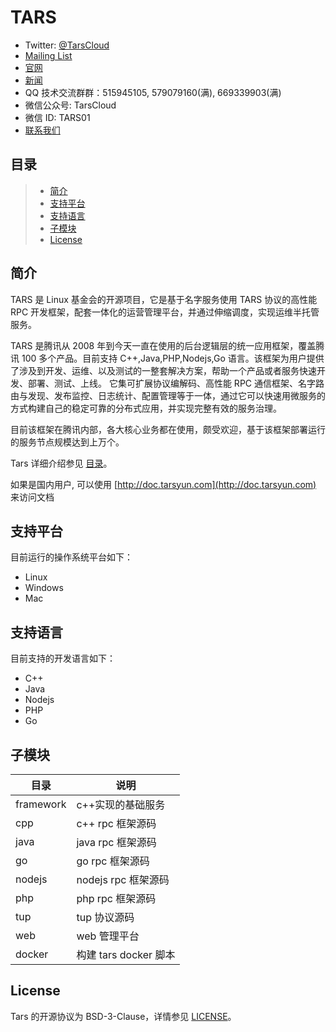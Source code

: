 # TARS

- Twitter: [@TarsCloud](https://twitter.com/TarsCloud)
- [Mailing List](https://groups.google.com/g/tars-foundation-information)
- [官网](http://tarscloud.org/)
- [新闻](https://tarscloud.org/feed/newsroom)
- QQ 技术交流群群：515945105, 579079160(满), 669339903(满)
- 微信公众号: TarsCloud
- 微信 ID: TARS01
- [联系我们](https://tarscloud.org/about/contacts)

## 目录

> - [简介](#chapter-1)
> - [支持平台](#chapter-2)
> - [支持语言](#chapter-3)
> - [子模块](#chapter-4)
> - [License](#chapter-5)

## 简介 <span id="chapter-1"></span>

TARS 是 Linux 基金会的开源项目，它是基于名字服务使用 TARS 协议的高性能 RPC 开发框架，配套一体化的运营管理平台，并通过伸缩调度，实现运维半托管服务。

TARS 是腾讯从 2008 年到今天一直在使用的后台逻辑层的统一应用框架，覆盖腾讯 100 多个产品。目前支持 C++,Java,PHP,Nodejs,Go 语言。该框架为用户提供了涉及到开发、运维、以及测试的一整套解决方案，帮助一个产品或者服务快速开发、部署、测试、上线。 它集可扩展协议编解码、高性能 RPC 通信框架、名字路由与发现、发布监控、日志统计、配置管理等于一体，通过它可以快速用微服务的方式构建自己的稳定可靠的分布式应用，并实现完整有效的服务治理。

目前该框架在腾讯内部，各大核心业务都在使用，颇受欢迎，基于该框架部署运行的服务节点规模达到上万个。

Tars 详细介绍参见 [目录](SUMMARY.md)。

如果是国内用户, 可以使用 [http://doc.tarsyun.com](http://doc.tarsyun.com) 来访问文档

## 支持平台 <span id="chapter-2"></span>

目前运行的操作系统平台如下：

- Linux
- Windows
- Mac

## 支持语言 <span id="chapter-3"></span>

目前支持的开发语言如下：

- C++
- Java
- Nodejs
- PHP
- Go

## 子模块 <span id="chapter-4"></span>

| 目录      | 说明                  |
| --------- | --------------------- |
| framework | c++实现的基础服务     |
| cpp       | c++ rpc 框架源码      |
| java      | java rpc 框架源码     |
| go        | go rpc 框架源码       |
| nodejs    | nodejs rpc 框架源码   |
| php       | php rpc 框架源码      |
| tup       | tup 协议源码          |
| web       | web 管理平台          |
| docker    | 构建 tars docker 脚本 |

## License <span id="chapter-5"></span>

Tars 的开源协议为 BSD-3-Clause，详情参见 [LICENSE](LICENSE.md)。
